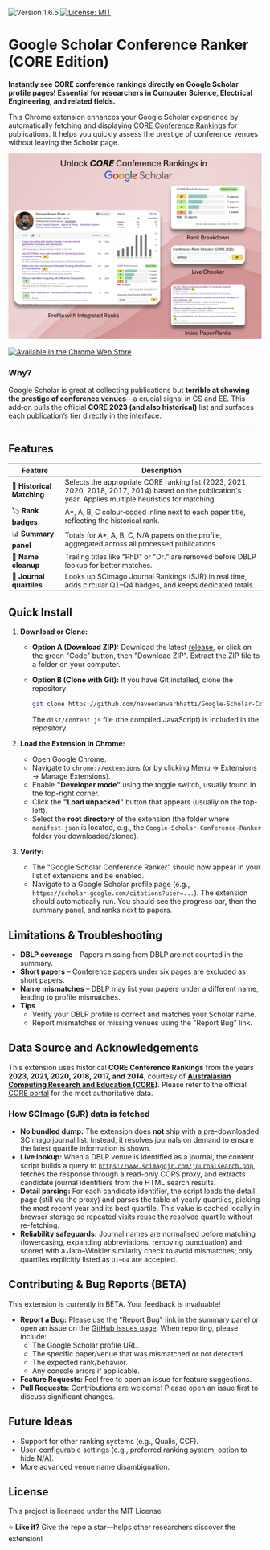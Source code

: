 ![Version 1.6.5](https://img.shields.io/badge/version-1.6.5-blue.svg)
[![License: MIT](https://img.shields.io/badge/License-MIT-yellow.svg)](https://opensource.org/licenses/MIT)

# Google Scholar Conference Ranker (CORE Edition)



**Instantly see CORE conference rankings directly on Google Scholar profile pages! Essential for researchers in Computer Science, Electrical Engineering, and related fields.**

This Chrome extension enhances your Google Scholar experience by automatically fetching and displaying [CORE Conference Rankings](http://portal.core.edu.au/conf-ranks/) for publications. It helps you quickly assess the prestige of conference venues without leaving the Scholar page.

![Screenshot of Extension in Action](Images/Screenshot.png)

<p align="left">
  <a href="https://chromewebstore.google.com/detail/egohghgpljdhkmcmllhncfndmkeilpfb?utm_source=item-share-cb">
    <img src="https://developer.chrome.com/static/docs/webstore/branding/image/UV4C4ybeBTsZt43U4xis.png" alt="Available in the Chrome Web Store">
  </a>
</p>



### Why?

Google Scholar is great at collecting publications but **terrible at showing the prestige of conference venues**—a crucial signal in CS and EE. This add‑on pulls the official **CORE 2023 (and also historical)** list and surfaces each publication’s tier directly in the interface.

---

## Features

| Feature                   | Description                                                                                                                               |
| ------------------------- | ----------------------------------------------------------------------------------------------------------------------------------------- |
| 🎯 **Historical Matching** | Selects the appropriate CORE ranking list (2023, 2021, 2020, 2018, 2017, 2014) based on the publication's year. Applies multiple heuristics for matching. |
| 🏷 **Rank badges**        | A\*, A, B, C colour‑coded inline next to each paper title, reflecting the historical rank.                                                |
| 📊 **Summary panel**      | Totals for A\*, A, B, C, N/A papers on the profile, aggregated across all processed publications.                                         |
| 🧹 **Name cleanup**       | Trailing titles like "PhD" or "Dr." are removed before DBLP lookup for better matches. |
| 📰 **Journal quartiles**  | Looks up SCImago Journal Rankings (SJR) in real time, adds circular Q1–Q4 badges, and keeps dedicated totals. |


## Quick Install

1.  **Download or Clone:**
    *   **Option A (Download ZIP):** Download the latest [release](https://github.com/naveedanwarbhatti/Google-Scholar-Conference-Ranker/releases/download/v1.6.3/Google-Scholar-Conference-Ranker-v1.6.3.zip), or click on the green "Code" button, then "Download ZIP". Extract the ZIP file to a folder on your computer.
	
    *   **Option B (Clone with Git):** If you have Git installed, clone the repository:
        ```bash
        git clone https://github.com/naveedanwarbhatti/Google-Scholar-Conference-Ranker.git
        ```
        The `dist/content.js` file (the compiled JavaScript) is included in the repository.

2.  **Load the Extension in Chrome:**
    *   Open Google Chrome.
    *   Navigate to `chrome://extensions` (or by clicking Menu -> Extensions -> Manage Extensions).
    *   Enable **"Developer mode"** using the toggle switch, usually found in the top-right corner.
    *   Click the **"Load unpacked"** button that appears (usually on the top-left).
    *   Select the **root directory** of the extension (the folder where `manifest.json` is located, e.g., the `Google-Scholar-Conference-Ranker` folder you downloaded/cloned).

3.  **Verify:**
    *   The "Google Scholar Conference Ranker" should now appear in your list of extensions and be enabled.
    *   Navigate to a Google Scholar profile page (e.g., `https://scholar.google.com/citations?user=...`). The extension should automatically run. You should see the progress bar, then the summary panel, and ranks next to papers.




## Limitations & Troubleshooting

* **DBLP coverage** – Papers missing from DBLP are not counted in the summary.
* **Short papers** – Conference papers under six pages are excluded as short papers.
* **Name mismatches** – DBLP may list your papers under a different name, leading to profile mismatches.
* **Tips**
  * Verify your DBLP profile is correct and matches your Scholar name.
  * Report mismatches or missing venues using the "Report Bug" link.

## Data Source and Acknowledgements

This extension uses historical **CORE Conference Rankings** from the years **2023, 2021, 2020, 2018, 2017, and 2014**, courtesy of [**Australasian Computing Research and Education (CORE)**](https://www.linkedin.com/company/australasian-computing-research-and-education-core/). Please refer to the official [CORE portal](http://portal.core.edu.au/conf-ranks/) for the most authoritative data.

### How SCImago (SJR) data is fetched

*   **No bundled dump:** The extension does **not** ship with a pre-downloaded SCImago journal list. Instead, it resolves journals on demand to ensure the latest quartile information is shown.
*   **Live lookup:** When a DBLP venue is identified as a journal, the content script builds a query to [`https://www.scimagojr.com/journalsearch.php`](https://www.scimagojr.com/journalsearch.php), fetches the response through a read-only CORS proxy, and extracts candidate journal identifiers from the HTML search results.
*   **Detail parsing:** For each candidate identifier, the script loads the detail page (still via the proxy) and parses the table of yearly quartiles, picking the most recent year and its best quartile. This value is cached locally in browser storage so repeated visits reuse the resolved quartile without re-fetching.
*   **Reliability safeguards:** Journal names are normalised before matching (lowercasing, expanding abbreviations, removing punctuation) and scored with a Jaro–Winkler similarity check to avoid mismatches; only quartiles explicitly listed as `Q1`–`Q4` are accepted.

## Contributing & Bug Reports (BETA)

This extension is currently in BETA. Your feedback is invaluable!

*   **Report a Bug:** Please use the ["Report Bug"](https://forms.office.com/r/PbSzWaQmpJ) link in the summary panel or open an issue on the [GitHub Issues page](https://github.com/naveedanwarbhatti/Google-Scholar-Conference-Ranker//issues). When reporting, please include:
    *   The Google Scholar profile URL.
    *   The specific paper/venue that was mismatched or not detected.
    *   The expected rank/behavior.
    *   Any console errors if applicable.
*   **Feature Requests:** Feel free to open an issue for feature suggestions.
*   **Pull Requests:** Contributions are welcome! Please open an issue first to discuss significant changes.

## Future Ideas
*   Support for other ranking systems (e.g., Qualis, CCF).
*   User-configurable settings (e.g., preferred ranking system, option to hide N/A).
*   More advanced venue name disambiguation.

## License

This project is licensed under the MIT License


⭐ **Like it?** Give the repo a star—helps other researchers discover the extension!

